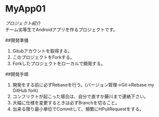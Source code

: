 MyApp01
=======
*プロジェクト紹介*  
チーム劣等生でAndroidアプリを作るプロジェクトです。  

##開発準備  
1.  Gitubアカウントを取得する。
2.  このプロジェクトをForkする。  
3.  Forkしたプロジェクトをローカルで開発する。  

##開発手順  
1.  開発をする前に必ずRebaseを行う。(バージョン管理→Git→Rebase my GitHub fork)
2.  コンフリクトが起こった場合は、自分で直すか藤川まで連絡下さい。  
3.  大幅に仕様を変更するときは必ずBranchを切ること。  
4.  出来る限り最小単位でCommitして、頻繁にHPullRequestをする。
